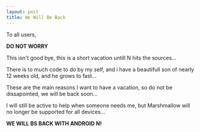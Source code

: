 ```yaml
---
layout: post
title: We Will Be Back
---
```


To all users,

**DO NOT WORRY** 

This isn't good bye, this is a short vacation untill N hits the sources...

There is to much code to do by my self, and i have a beautifull son of nearly 12 weeks old, and he grows to fast...

These are the main reasons I want to have a vacation, so do not be dissapointed, we will be back soon...

I will still be active to help when someone needs me, but Marshmallow will no longer be supported for all devices...

**WE WILL BS BACK WITH ANDROID N!**
